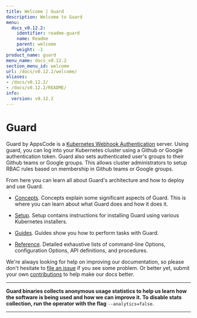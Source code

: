 ```yaml
---
title: Welcome | Guard
description: Welcome to Guard
menu:
  docs_v0.12.2:
    identifier: readme-guard
    name: Readme
    parent: welcome
    weight: -1
product_name: guard
menu_name: docs_v0.12.2
section_menu_id: welcome
url: /docs/v0.12.2/welcome/
aliases:
- /docs/v0.12.2/
- /docs/v0.12.2/README/
info:
  version: v0.12.2
---
```


# Guard

Guard by AppsCode is a [Kubernetes Webhook Authentication](https://kubernetes.io/docs/admin/authentication/#webhook-token-authentication) server. Using guard, you can log into your Kubernetes cluster using a Github or Google authentication token. Guard also sets authenticated user's groups to their Github teams or Google groups. This allows cluster administrators to setup RBAC rules based on membership in Github teams or Google groups.

From here you can learn all about Guard's architecture and how to deploy and use Guard.

- [Concepts](/docs/v0.12.2/concepts/). Concepts explain some significant aspects of Guard. This is where you can learn about what Guard does and how it does it.

- [Setup](/docs/v0.12.2/setup/). Setup contains instructions for installing Guard using various Kubernetes installers.

- [Guides](/docs/v0.12.2/guides/). Guides show you how to perform tasks with Guard.

- [Reference](/docs/v0.12.2/reference/). Detailed exhaustive lists of
command-line Options, configuration Options, API definitions, and procedures.

We're always looking for help on improving our documentation, so please don't hesitate to [file an issue](https://go.kubeguard.dev/guard/issues/new) if you see some problem. Or better yet, submit your own [contributions](/docs/v0.12.2/CONTRIBUTING) to help
make our docs better.

---

**Guard binaries collects anonymous usage statistics to help us learn how the software is being used and how we can improve it. To disable stats collection, run the operator with the flag** `--analytics=false`.

---
